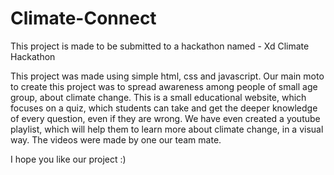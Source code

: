 # Climate-Connect
This project is made to be submitted to a hackathon named - Xd Climate Hackathon

This project was made using simple html, css and javascript. Our main moto to create this project was to spread awareness among people of small age group, about climate change. This is a small educational website, which focuses on a quiz, which students can take and get the deeper knowledge of every question, even if they are wrong. We have even created a youtube playlist, which will help them to learn more about climate change, in a visual way. The videos were made by one our team mate. 

I hope you like our project :)

